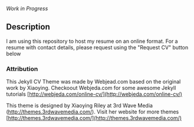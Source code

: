 *Work in Progress*
## Description
I am using this repository to host my resume on an online format. For a resume with contact details, please request using the "Request CV" button below

### Attribution
This Jekyll CV Theme was made by Webjead.com based on the original work by Xiaoying. Checkoout Webjeda.com for some awesome Jekyll tutorials
[http://webjeda.com/online-cv/](http://webjeda.com/online-cv/)

This theme is designed by Xiaoying Riley at 3rd Wave Media (http://themes.3rdwavemedia.com/). Visit her website for more themes [http://themes.3rdwavemedia.com/](http://themes.3rdwavemedia.com/)

